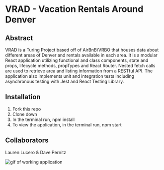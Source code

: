 # VRAD - Vacation Rentals Around Denver

## Abstract
VRAD is a Turing Project based off of AirBnB/VRBO that houses data about different areas of Denver and rentals available in each area. It is a modular React application utilizing functional and class components, state and props, lifecycle methods, propTypes and React Router. Nested fetch calls are used to retrieve area and listing information from a RESTful API. The application also implements unit and integration tests including asynchronous testing with Jest and React Testing Library. 


## Installation

1) Fork this repo
2) Clone down
3) In the terminal run, npm install
4) To view the application, in the terminal run, npm start

## Collaborators 
Lauren Lucero &
Dave Pernitz


![gif of working application](https://media3.giphy.com/media/drxwosf6HNAoQDT6xC/giphy.gif)
